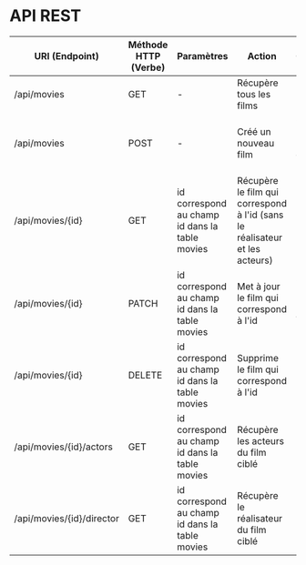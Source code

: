 # API REST
| URI (Endpoint) | Méthode HTTP (Verbe) | Paramètres | Action | Commentaire |
| - | - | - | - | - |
| /api/movies | GET | - | Récupère tous les films | - |
| /api/movies | POST | - | Créé un nouveau film | On devra récupérer la nouvelle entrée en réponse |
| /api/movies/{id} | GET | id correspond au champ id dans la table movies | Récupère le film qui correspond à l'id (sans le réalisateur et les acteurs) | - |
| /api/movies/{id} | PATCH | id correspond au champ id dans la table movies | Met à jour le film qui correspond à l'id | On devra récupérer l'entrée mise à jour en réponse |
| /api/movies/{id} | DELETE | id correspond au champ id dans la table movies | Supprime le film qui correspond à l'id | - |
| /api/movies/{id}/actors | GET | id correspond au champ id dans la table movies | Récupère les acteurs du film ciblé | - |
| /api/movies/{id}/director | GET | id correspond au champ id dans la table movies | Récupère le réalisateur du film ciblé | - |